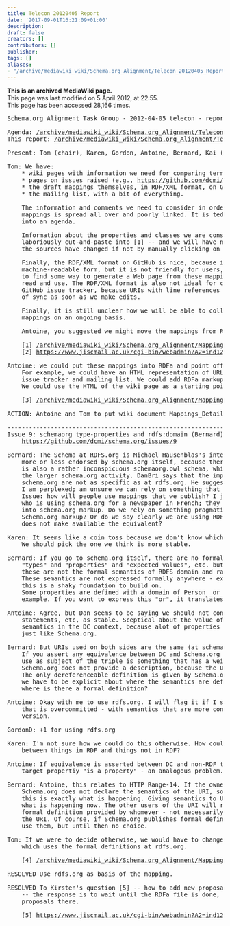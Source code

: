 ```yaml
---
title: Telecon 20120405 Report
date: '2017-09-01T16:21:09+01:00'
description: 
draft: false
creators: []
contributors: []
publisher: 
tags: []
aliases:
- "/archive/mediawiki_wiki/Schema.org_Alignment/Telecon_20120405_Report.html"
---
```


 **This is an archived MediaWiki page.**  
This page was last modified on 5 April 2012, at 22:55.  
This page has been accessed 28,166 times.

<pre>Schema.org Alignment Task Group - 2012-04-05 telecon - report

Agenda: <a href="/archive/mediawiki_wiki/Schema.org_Alignment/Telecon_20120405" class="external free" rel="nofollow">/archive/mediawiki_wiki/Schema.org_Alignment/Telecon_20120405</a>
This report: <a href="/archive/mediawiki_wiki/Schema.org_Alignment/Telecon_20120405_Report" class="external free" rel="nofollow">/archive/mediawiki_wiki/Schema.org_Alignment/Telecon_20120405_Report</a>

Present: Tom (chair), Karen, Gordon, Antoine, Bernard, Kai (IRC)

Tom: We have:
    * wiki pages with information we need for comparing terms to be mapped (e.g., [1])
    * pages on issues raised (e.g., <a href="https://github.com/dcmi/schema.org/issues/9" class="external free" rel="nofollow">https://github.com/dcmi/schema.org/issues/9</a>)
    * the draft mappings themselves, in RDF/XML format, on GitHub (<a href="https://github.com/dcmi/schema.org" class="external free" rel="nofollow">https://github.com/dcmi/schema.org</a>)
    * the mailing list, with a bit of everything.

    The information and comments we need to consider in order to make the
    mappings is spread all over and poorly linked. It is tedious even to pull these together
    into an agenda.

    Information about the properties and classes we are considering had to be
    laboriously cut-and-paste into [1] -- and we will have no way of knowing if
    the sources have changed if not by manually clicking on the links.

    Finally, the RDF/XML format on GitHub is nice, because it is already in a
    machine-readable form, but it is not friendly for users, so we would have
    to find some way to generate a Web page from these mappings that people can
    read and use. The RDF/XML format is also not ideal for citing in the
    GitHub issue tracker, because URIs with line references will be thrown out
    of sync as soon as we make edits.

    Finally, it is still unclear how we will be able to collect comments on the
    mappings on an ongoing basis.

    Antoine, you suggested we might move the mappings from RDF/XML into RDFa [2]?

    [1] <a href="/archive/mediawiki_wiki/Schema.org_Alignment/Mappings_Details" class="external free" rel="nofollow">/archive/mediawiki_wiki/Schema.org_Alignment/Mappings_Details</a>
    [2] <a href="https://www.jiscmail.ac.uk/cgi-bin/webadmin?A2=ind1204&amp;L=dc-architecture&amp;F=&amp;S=&amp;P=2541" class="external free" rel="nofollow">https://www.jiscmail.ac.uk/cgi-bin/webadmin?A2=ind1204&amp;L=dc-architecture&amp;F=&amp;S=&amp;P=2541</a>

Antoine: we could put these mappings into RDFa and point off to the discussion threads.
    For example, we could have an HTML representation of URL above - plus pointers to GitHub 
    issue tracker and mailing list. We could add RDFa markup into the head of that section.
	We could use the HTML of the wiki page as a starting point.

    [3] <a href="/archive/mediawiki_wiki/Schema.org_Alignment/Mappings_Details#schema:Organization_rdfs:subClassOf_dct:Agent" class="external free" rel="nofollow">/archive/mediawiki_wiki/Schema.org_Alignment/Mappings_Details#schema:Organization_rdfs:subClassOf_dct:Agent</a>

ACTION: Antoine and Tom to put wiki document Mappings_Details into RDFa.

----------------------------------------------------------------------
Issue 9: schemaorg type-properties and rdfs:domain (Bernard)
    <a href="https://github.com/dcmi/schema.org/issues/9" class="external free" rel="nofollow">https://github.com/dcmi/schema.org/issues/9</a>

Bernard: The Schema at RDFS.org is Michael Hausenblas's interpretation. It is
    more or less endorsed by schema.org itself, because there is a link. But there
    is also a rather inconspicuous schemaorg.owl schema, which is not in sync with
    the larger schema.org activity. DanBri says that the implicit semantics at 
    schema.org are not as specific as at rdfs.org. He suggests we use schema.org. 
    I am perplexed; am unsure we can rely on something that is not explicit.
	Issue: how will people use mappings that we publish? I just spoke with someone 
    who is using schema.org for a newspaper in French; they transform existing DC 
    into schema.org markup. Do we rely on something pragmatic? Turn DC into 
    Schema.org markup? Or do we say clearly we are using RDFS.org because schema.org 
    does not make available the equivalent?

Karen: It seems like a coin toss because we don't know which will be more stable.
    We should pick the one we think is more stable.

Bernard: If you go to schema.org itself, there are no formal definitions, but
    "types" and "properties" and "expected values", etc. but as DanBri explains,
    these are not the formal semantics of RDFS domain and range.
    These semantics are not expressed formally anywhere - except by Dan. I think 
    this is a shaky foundation to build on.
    Some properties are defined with a domain of Person _or_ Organization, for 
    example. If you want to express this "or", it translates into OWL union.
    
Antoine: Agree, but Dan seems to be saying we should not consider these domain
    statements, etc, as stable. Sceptical about the value of really precise 
    semantics in the DC context, because alot of properties are loosely defined - 
    just like Schema.org.

Bernard: But URIs used on both sides are the same (at schema.org and rdfs.org).
    If you assert any equivalence between DC and Schema.org property, the URI you 
    use as subject of the triple is something that has a weird status now.  
    Schema.org does not provide a description, because the URI is not dereferenceable. 
    The only dereferenceable definition is given by Schema.org. If we make mappings, 
    we have to be explicit about where the semantics are defined. If not at rdfs.org,
    where is there a formal definition?

Antoine: Okay with me to use rdfs.org. I will flag it if I see an rdfs.org definition 
    that is overcommitted - with semantics that are more constrained than the schema.org
    version.

GordonD: +1 for using rdfs.org

Karen: I'm not sure how we could do this otherwise. How could we express equivalence
    between things in RDF and things not in RDF?

Antoine: If equivalence is asserted between DC and non-RDF terms, implies that the 
    target propertiy "is a property" - an analogous problem.

Bernard: Antoine, this relates to HTTP Range-14. If the owner of the URI at
    Schema.org does not declare the semantics of the URI, someone else will, and
    this is exactly what is happening. Giving semantics to URIs not owned is
    what is happening now. The other users of the URI will rely on the first
    formal definition provided by whomever - not necessarily the publisher of
    the URI. Of course, if Schema.org publishes formal definitions, we should
    use them, but until then no choice.

Tom: If we were to decide otherwise, we would have to change the contents of [4], 
    which uses the formal definitions at rdfs.org.

    [4] <a href="/archive/mediawiki_wiki/Schema.org_Alignment/Mappings_Details" class="external free" rel="nofollow">/archive/mediawiki_wiki/Schema.org_Alignment/Mappings_Details</a>

RESOLVED Use rdfs.org as basis of the mapping.

RESOLVED To Kirsten's question [5] -- how to add new proposals for mappings
    -- the response is to wait until the RDFa file is done, then fold in new 
    proposals there.

    [5] <a href="https://www.jiscmail.ac.uk/cgi-bin/webadmin?A2=ind1202&amp;L=dc-architecture&amp;F=&amp;S=&amp;P=14738" class="external free" rel="nofollow">https://www.jiscmail.ac.uk/cgi-bin/webadmin?A2=ind1202&amp;L=dc-architecture&amp;F=&amp;S=&amp;P=14738</a>
</pre>
